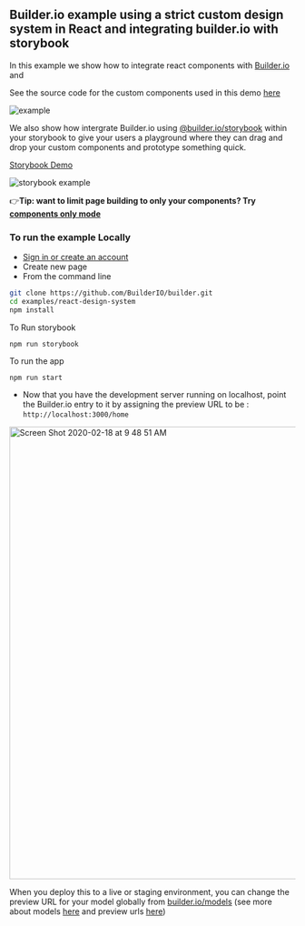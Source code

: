 ## Builder.io example using a strict custom design system in React and integrating builder.io with storybook

In this example we show how to integrate react components with [Builder.io](https://builder.io) and

See the source code for the custom components used in this demo [here](src/components)

<img src="https://imgur.com/PJW3b4S.gif" alt="example" />

We also show how intergrate Builder.io using [@builder.io/storybook](https://github.com/builderio/builder/tree/master/packages/storybook) within your storybook to give your users a playground where they can drag and drop your custom components and prototype something quick.

[Storybook Demo](https://builder-storybook.firebaseapp.com/)

<img src="https://user-images.githubusercontent.com/5093430/76154244-ebbe6480-608d-11ea-9dc9-08a59eda220e.gif" alt="storybook example" />


👉**Tip: want to limit page building to only your components? Try [components only mode](https://builder.io/c/docs/guides/components-only-mode)**

### To run the example Locally

- [Sign in or create an account](https://builder.io)
- Create new page
- From the command line

```bash
git clone https://github.com/BuilderIO/builder.git
cd examples/react-design-system
npm install
```
To Run storybook
```
npm run storybook
```

To run the app
```
npm run start
```

- Now that you have the development server running on localhost, point the Builder.io entry to it by assigning the preview URL to be : `http://localhost:3000/home`

<img width="796" alt="Screen Shot 2020-02-18 at 9 48 51 AM" src="https://user-images.githubusercontent.com/5093430/74763082-f5457100-5233-11ea-870b-a1b17c7f99fe.png">

When you deploy this to a live or staging environment, you can change the preview URL for your model globally from [builder.io/models](https://builder.io/models) (see more about models [here](https://builder.io/c/docs/guides/getting-started-with-models) and preview urls [here](https://builder.io/c/docs/guides/preview-url))
